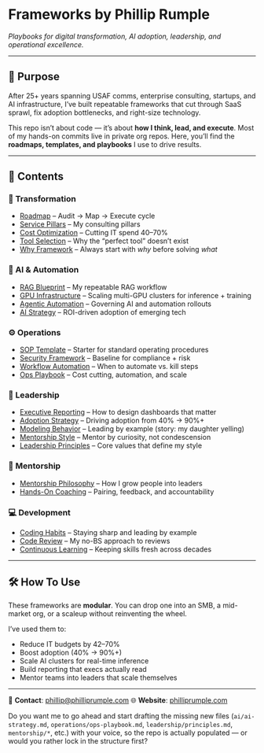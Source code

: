 # Frameworks by Phillip Rumple

*Playbooks for digital transformation, AI adoption, leadership, and operational excellence.*

---

## 🎯 Purpose

After 25+ years spanning USAF comms, enterprise consulting, startups, and AI infrastructure, I’ve built repeatable frameworks that cut through SaaS sprawl, fix adoption bottlenecks, and right-size technology.

This repo isn’t about code — it’s about **how I think, lead, and execute**.
Most of my hands-on commits live in private org repos.
Here, you’ll find the **roadmaps, templates, and playbooks** I use to drive results.

---

## 📂 Contents

### 🔄 Transformation

* [Roadmap](transformation/roadmap.md) – Audit → Map → Execute cycle
* [Service Pillars](transformation/service-pillars.md) – My consulting pillars
* [Cost Optimization](transformation/cost-optimization.md) – Cutting IT spend 40–70%
* [Tool Selection](transformation/tool-selection.md) – Why the “perfect tool” doesn’t exist
* [Why Framework](transformation/why-framework.md) – Always start with *why* before solving *what*

### 🤖 AI & Automation

* [RAG Blueprint](ai/rag-blueprint.md) – My repeatable RAG workflow
* [GPU Infrastructure](ai/gpu-infra.md) – Scaling multi-GPU clusters for inference + training
* [Agentic Automation](ai/agentic-automation.md) – Governing AI and automation rollouts
* [AI Strategy](ai/ai-strategy.md) – ROI-driven adoption of emerging tech

### ⚙️ Operations

* [SOP Template](operations/sop-template.md) – Starter for standard operating procedures
* [Security Framework](operations/security-framework.md) – Baseline for compliance + risk
* [Workflow Automation](operations/workflow-automation.md) – When to automate vs. kill steps
* [Ops Playbook](operations/ops-playbook.md) – Cost cutting, automation, and scale

### 🧭 Leadership

* [Executive Reporting](leadership/exec-reporting.md) – How to design dashboards that matter
* [Adoption Strategy](leadership/adoption-strategy.md) – Driving adoption from 40% → 90%+
* [Modeling Behavior](leadership/modeling-behavior.md) – Leading by example (story: my daughter yelling)
* [Mentorship Style](leadership/mentorship-style.md) – Mentor by curiosity, not condescension
* [Leadership Principles](leadership/principles.md) – Core values that define my style

### 👥 Mentorship

* [Mentorship Philosophy](mentorship/philosophy.md) – How I grow people into leaders
* [Hands-On Coaching](mentorship/hands-on.md) – Pairing, feedback, and accountability

### 💻 Development

* [Coding Habits](development/habits.md) – Staying sharp and leading by example
* [Code Review](development/code-review.md) – My no-BS approach to reviews
* [Continuous Learning](development/learning.md) – Keeping skills fresh across decades

---

## 🛠 How To Use

These frameworks are **modular**.
You can drop one into an SMB, a mid-market org, or a scaleup without reinventing the wheel.

I’ve used them to:

* Reduce IT budgets by 42–70%
* Boost adoption (40% → 90%+)
* Scale AI clusters for real-time inference
* Build reporting that execs actually read
* Mentor teams into leaders that scale themselves

---

📧 **Contact**: [phillip@philliprumple.com](mailto:phillip@philliprumple.com)
🌐 **Website**: [philliprumple.com](https://philliprumple.com)



Do you want me to go ahead and start drafting the missing new files (`ai/ai-strategy.md`, `operations/ops-playbook.md`, `leadership/principles.md`, `mentorship/*`, etc.) with your voice, so the repo is actually populated — or would you rather lock in the structure first?

